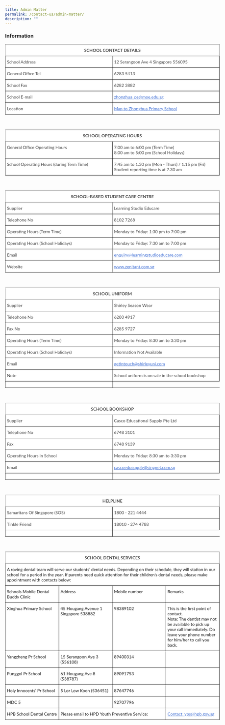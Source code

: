 ```yaml
---
title: Admin Matter
permalink: /contact-us/admin-matter/
description: ""
---
```

### **Information**

<style type="text/css">
.tg  {border-collapse:collapse;border-spacing:0;}
.tg td{border-color:black;border-style:solid;border-width:1px;font-family: Lato, sans-serif;font-size:14px;
  overflow:hidden;padding:10px 5px;word-break:normal;}
.tg th{border-color:black;border-style:solid;border-width:1px;font-family: Lato, sans-serif;font-size:14px;
  font-weight:normal;overflow:hidden;padding:10px 5px;word-break:normal;}
.tg .tg-8vr4{background-color:#FFF;border-color:inherit;color:#484848;font-weight:bold;text-align:center;vertical-align:top}
.tg .tg-06je{background-color:#FFF;color:#484848;text-align:left;vertical-align:top}
.tg .tg-wjv8{background-color:#FFF;color:#4372D6;text-align:left;text-decoration:underline;vertical-align:top}
</style>
<table style="undefined;table-layout: fixed; width: 700px" class="tg">
<colgroup>
<col style="width: 175px">
<col style="width: 175px">
<col style="width: 175px">
<col style="width: 175px">
</colgroup>
<thead>
  <tr>
    <th colspan="4" class="tg-8vr4">SCHOOL CONTACT DETAILS</th>
  </tr>
</thead>
<tbody>
  <tr>
    <td colspan="2" class="tg-06je">School Address</td>
    <td colspan="2" class="tg-06je">12 Serangoon Ave 4 Singapore 556095</td>
  </tr>
  <tr>
    <td colspan="2" class="tg-06je">General Office Tel</td>
    <td colspan="2" class="tg-06je">6283 5413</td>
  </tr>
  <tr>
    <td colspan="2" class="tg-06je">School Fax</td>
    <td colspan="2" class="tg-06je">6282 3882</td>
  </tr>
  <tr>
    <td colspan="2" class="tg-06je">School E-mail</td>
    <td colspan="2" class="tg-wjv8"><a href="mailto:zhonghua_ps@moe.edu.sg"><span style="text-decoration:underline;color:#4372D6">zhonghua_ps@moe.edu.sg</span></a></td>
  </tr>
  <tr>
    <td colspan="2" class="tg-06je">Location</td>
    <td colspan="2" class="tg-wjv8"><a href="https://www.google.com/maps/place/Zhonghua+Primary+School/@1.3598585,103.8673854,17z/data=!3m2!4b1!5s0x31da17aa2967fb09:0xcf3121e3b5fa38f6!4m6!3m5!1s0x31da17aa39517ac9:0xec3925b798d00a36!8m2!3d1.3598531!4d103.8695741!16s%2Fg%2F1tg29"><span style="text-decoration:underline;color:#4372D6">Map to Zhonghua Primary School</span></a></td>
  </tr>
	<tr>
</tr></tbody>
</table>

<br>

<style type="text/css">
.tg  {border-collapse:collapse;border-spacing:0;}
.tg td{border-color:black;border-style:solid;border-width:1px;font-family: Lato, sans-serif;font-size:14px;
  overflow:hidden;padding:10px 5px;word-break:normal;}
.tg th{border-color:black;border-style:solid;border-width:1px;font-family: Lato, sans-serif;font-size:14px;
  font-weight:normal;overflow:hidden;padding:10px 5px;word-break:normal;}
.tg .tg-8vr4{background-color:#FFF;border-color:inherit;color:#484848;font-weight:bold;text-align:center;vertical-align:top}
.tg .tg-06je{background-color:#FFF;color:#484848;text-align:left;vertical-align:top}
</style>
<table style="undefined;table-layout: fixed; width: 700px" class="tg">
<colgroup>
<col style="width: 175px">
<col style="width: 175px">
<col style="width: 175px">
<col style="width: 175px">
</colgroup>
<thead>
  <tr>
    <th colspan="4" class="tg-8vr4">SCHOOL OPERATING HOURS</th>
  </tr>
</thead>
<tbody>
  <tr>
    <td colspan="2" class="tg-06je">General Office Operating Hours</td>
    <td colspan="2" class="tg-06je">7:00 am to 6:00 pm (Term Time)<span style="font-weight:inherit;font-style:inherit">                  </span><br>8:00 am to 5:00 pm (School Holidays)</td>
  </tr>
  <tr>
    <td colspan="2" class="tg-06je">School Operating Hours (during Term Time)</td>
    <td colspan="2" class="tg-06je">7:45 am to 1.30 pm (Mon - Thurs) /  1.15 pm (Fri) Student reporting time is at 7.30 am</td>
  </tr>
</tbody>
</table>

<br>

<style type="text/css">
.tg  {border-collapse:collapse;border-spacing:0;}
.tg td{border-color:black;border-style:solid;border-width:1px;font-family: Lato, sans-serif;font-size:14px;
  overflow:hidden;padding:10px 5px;word-break:normal;}
.tg th{border-color:black;border-style:solid;border-width:1px;font-family: Lato, sans-serif;font-size:14px;
  font-weight:normal;overflow:hidden;padding:10px 5px;word-break:normal;}
.tg .tg-8vr4{background-color:#FFF;border-color:inherit;color:#484848;font-weight:bold;text-align:center;vertical-align:top}
.tg .tg-06je{background-color:#FFF;color:#484848;text-align:left;vertical-align:top}
.tg .tg-wjv8{background-color:#FFF;color:#4372D6;text-align:left;text-decoration:underline;vertical-align:top}
</style>
<table style="undefined;table-layout: fixed; width: 700px" class="tg">
<colgroup>
<col style="width: 175px">
<col style="width: 175px">
<col style="width: 175px">
<col style="width: 175px">
</colgroup>
<thead>
  <tr>
    <th colspan="4" class="tg-8vr4">SCHOOL-BASED STUDENT CARE CENTRE</th>
  </tr>
</thead>
<tbody>
  <tr>
    <td colspan="2" class="tg-06je">Supplier</td>
    <td colspan="2" class="tg-06je">Learning Studio Educare</td>
  </tr>
  <tr>
    <td colspan="2" class="tg-06je">Telephone No</td>
    <td colspan="2" class="tg-06je">8102 7268</td>
  </tr>
  <tr>
    <td colspan="2" class="tg-06je">Operating Hours (Term Time)</td>
    <td colspan="2" class="tg-06je">Monday to Friday: 1:30 pm to 7:00 pm</td>
  </tr>
  <tr>
    <td colspan="2" class="tg-06je">Operating Hours (School Holidays)</td>
    <td colspan="2" class="tg-06je">Monday to Friday: 7:30 am to 7:00 pm</td>
  </tr>
  <tr>
    <td colspan="2" class="tg-06je">Email</td>
    <td colspan="2" class="tg-wjv8"><a href="mailto:enquiry@learningstudioeducare.com"><span style="text-decoration:underline;color:#4372D6">enquiry@learningstudioeducare.com</span></a></td>
  </tr>
  <tr>
    <td colspan="2" class="tg-06je">Website</td>
    <td colspan="2" class="tg-wjv8"><a href="http://www.zenitant.com.sg/"><span style="text-decoration:underline;color:#4372D6">www.zenitant.com.sg</span></a></td>
  </tr>
</tbody>
</table>

<br>

<style type="text/css">
.tg  {border-collapse:collapse;border-spacing:0;}
.tg td{border-color:black;border-style:solid;border-width:1px;font-family: Lato, sans-serif;font-size:14px;
  overflow:hidden;padding:10px 5px;word-break:normal;}
.tg th{border-color:black;border-style:solid;border-width:1px;font-family: Lato, sans-serif;font-size:14px;
  font-weight:normal;overflow:hidden;padding:10px 5px;word-break:normal;}
.tg .tg-1zl8{background-color:#FFF;color:#484848;text-align:left;text-decoration:underline;vertical-align:top}
.tg .tg-8vr4{background-color:#FFF;border-color:inherit;color:#484848;font-weight:bold;text-align:center;vertical-align:top}
.tg .tg-06je{background-color:#FFF;color:#484848;text-align:left;vertical-align:top}
.tg .tg-wjv8{background-color:#FFF;color:#4372D6;text-align:left;text-decoration:underline;vertical-align:top}
</style>
<table style="undefined;table-layout: fixed; width: 700px" class="tg">
<colgroup>
<col style="width: 175px">
<col style="width: 175px">
<col style="width: 175px">
<col style="width: 175px">
</colgroup>
<thead>
  <tr>
    <th colspan="4" class="tg-8vr4">SCHOOL UNIFORM</th>
  </tr>
</thead>
<tbody>
  <tr>
    <td colspan="2" class="tg-06je">Supplier</td>
    <td colspan="2" class="tg-06je">Shirley Season Wear</td>
  </tr>
  <tr>
    <td colspan="2" class="tg-06je">Telephone No</td>
    <td colspan="2" class="tg-06je">6280 4917</td>
  </tr>
  <tr>
    <td colspan="2" class="tg-06je">Fax No</td>
    <td colspan="2" class="tg-06je">6285 9727</td>
  </tr>
  <tr>
    <td colspan="2" class="tg-06je">Operating Hours (Term Time)</td>
    <td colspan="2" class="tg-06je">Monday to Friday: 8:30 am to 3:30 pm</td>
  </tr>
  <tr>
    <td colspan="2" class="tg-06je">Operating Hours (School Holidays)</td>
    <td colspan="2" class="tg-06je">Information Not Available</td>
  </tr>
  <tr>
  </tr>
  <tr>
    <td colspan="2" class="tg-06je">Email</td>
    <td colspan="2" class="tg-wjv8"><a href="mailto:getintouch@shirleyuni.com"><span style="text-decoration:underline;color:#4372D6">getintouch@shirleyuni.com</span></a></td>
  </tr>
  <tr>
    <td colspan="2" class="tg-06je">Note</td>
    <td colspan="2" class="tg-06je">School uniform is on sale in the school bookshop</td>
  </tr>
  <tr>
    <td colspan="2" class="tg-06je"></td>
  </tr>
</tbody>
</table>

<br>

<style type="text/css">
.tg  {border-collapse:collapse;border-spacing:0;}
.tg td{border-color:black;border-style:solid;border-width:1px;font-family: Lato, sans-serif;font-size:14px;
  overflow:hidden;padding:10px 5px;word-break:normal;}
.tg th{border-color:black;border-style:solid;border-width:1px;font-family: Lato, sans-serif;font-size:14px;
  font-weight:normal;overflow:hidden;padding:10px 5px;word-break:normal;}
.tg .tg-1zl8{background-color:#FFF;color:#484848;text-align:left;text-decoration:underline;vertical-align:top}
.tg .tg-8vr4{background-color:#FFF;border-color:inherit;color:#484848;font-weight:bold;text-align:center;vertical-align:top}
.tg .tg-06je{background-color:#FFF;color:#484848;text-align:left;vertical-align:top}
.tg .tg-wjv8{background-color:#FFF;color:#4372D6;text-align:left;text-decoration:underline;vertical-align:top}
</style>
<table style="undefined;table-layout: fixed; width: 700px" class="tg">
<colgroup>
<col style="width: 175px">
<col style="width: 175px">
<col style="width: 175px">
<col style="width: 175px">
</colgroup>
<thead>
  <tr>
    <th colspan="4" class="tg-8vr4">SCHOOL BOOKSHOP</th>
  </tr>
</thead>
<tbody>
  <tr>
    <td colspan="2" class="tg-06je">Supplier </td>
    <td colspan="2" class="tg-06je">Casco Educational Supply Pte Ltd</td>
  </tr>
  <tr>
    <td colspan="2" class="tg-06je">Telephone No</td>
    <td colspan="2" class="tg-06je">6748 3101</td>
  </tr>
  <tr>
    <td colspan="2" class="tg-06je">Fax</td>
    <td colspan="2" class="tg-06je">6748 9139</td>
  </tr>
  <tr>
    <td colspan="2" class="tg-06je">Operating Hours in School</td>
    <td colspan="2" class="tg-06je">Monday to Friday: 8:30 am to 3:30 pm</td>
  </tr>
  <tr>
    <td colspan="2" class="tg-06je">Email</td>
    <td colspan="2" class="tg-wjv8"><a href="mailto:cascoedusupply@singnet.com.sg"><span style="text-decoration:underline;color:#4372D6">cascoedusupply@singnet.com.sg</span></a></td>
  </tr>
  <tr>
    <td colspan="2" class="tg-06je"></td>
  </tr>
</tbody>
</table>

<br>

<style type="text/css">
.tg  {border-collapse:collapse;border-spacing:0;}
.tg td{border-color:black;border-style:solid;border-width:1px;font-family: Lato, sans-serif;font-size:14px;
  overflow:hidden;padding:10px 5px;word-break:normal;}
.tg th{border-color:black;border-style:solid;border-width:1px;font-family: Lato, sans-serif;font-size:14px;
  font-weight:normal;overflow:hidden;padding:10px 5px;word-break:normal;}
.tg .tg-1zl8{background-color:#FFF;color:#484848;text-align:left;text-decoration:underline;vertical-align:top}
.tg .tg-8vr4{background-color:#FFF;border-color:inherit;color:#484848;font-weight:bold;text-align:center;vertical-align:top}
.tg .tg-06je{background-color:#FFF;color:#484848;text-align:left;vertical-align:top}
.tg .tg-wjv8{background-color:#FFF;color:#4372D6;text-align:left;text-decoration:underline;vertical-align:top}
</style>
<table style="undefined;table-layout: fixed; width: 700px" class="tg">
<colgroup>
<col style="width: 175px">
<col style="width: 175px">
<col style="width: 175px">
<col style="width: 175px">
</colgroup>
<thead>
  <tr>
    <th colspan="4" class="tg-8vr4">HELPLINE</th>
  </tr>
</thead>
<tbody>
  <tr>
    <td colspan="2" class="tg-06je">Samaritans Of Singapore (SOS) </td>
    <td colspan="2" class="tg-06je">1800 - 221 4444</td>
  </tr>
  <tr>
    <td colspan="2" class="tg-06je">Tinkle Friend</td>
    <td colspan="2" class="tg-06je">18010 - 274 4788</td>
  </tr>
  <tr>
    <td colspan="2" class="tg-06je"></td>
  </tr>
</tbody>
</table>

<br>

<style type="text/css">
.tg  {border-collapse:collapse;border-spacing:0;}
.tg td{border-color:black;border-style:solid;border-width:1px;font-family: Lato, sans-serif;font-size:14px;
  overflow:hidden;padding:10px 5px;word-break:normal;}
.tg th{border-color:black;border-style:solid;border-width:1px;ffont-family: Lato, sans-serif;font-size:14px;
  font-weight:normal;overflow:hidden;padding:10px 5px;word-break:normal;}
.tg .tg-ycr8{background-color:#ffffff;text-align:left;vertical-align:top}
.tg .tg-8vr4{background-color:#FFF;border-color:inherit;color:#484848;font-weight:bold;text-align:center;vertical-align:top}
.tg .tg-wzj2{background-color:#ffffff;color:#4372D6;text-align:left;text-decoration:underline;vertical-align:top}
</style>
<table style="undefined;table-layout: fixed; width: 700px" class="tg">
<colgroup>
<col style="width: 175px">
<col style="width: 175px">
<col style="width: 175px">
<col style="width: 175px">
</colgroup>
<thead>
  <tr>
    <th colspan="4" class="tg-8vr4">SCHOOL DENTAL SERVICES</th>
  </tr>
</thead>
<tbody>
  <tr>
    <td colspan="4" class="tg-ycr8">A roving dental team will serve our students’ dental needs.<span style="font-weight:inherit;font-style:inherit"> </span> Depending on their schedule, they will station in our school for a period in the year.<span style="font-weight:inherit;font-style:inherit"> </span> If parents need quick attention for their children’s dental needs, please make appointment with contacts below:</td>
  </tr>
  <tr>
    <td class="tg-ycr8">Schools Mobile Dental Buddy Clinic </td>
    <td class="tg-ycr8">Address</td>
    <td class="tg-ycr8">Mobile number</td>
    <td class="tg-ycr8">Remarks</td>
  </tr>
  <tr>
    <td class="tg-ycr8">Xinghua Primary School</td>
    <td class="tg-ycr8">45 Hougang Avenue 1 Singapore 538882</td>
    <td class="tg-ycr8">98389102</td>
    <td class="tg-ycr8">This is the first point of contact.<span style="font-weight:inherit;font-style:inherit"> </span><br>Note: The dentist may not be available to pick up your call immediately.<span style="font-weight:inherit;font-style:inherit"> </span> Do leave your phone number for him/her to call you back.</td>
  </tr>
  <tr>
    <td class="tg-ycr8">Yangzheng Pr School</td>
    <td class="tg-ycr8">15 Serangoon Ave 3 (556108)</td>
    <td class="tg-ycr8">89400314</td>
    <td class="tg-ycr8"> </td>
  </tr>
  <tr>
    <td class="tg-ycr8">Punggol Pr School</td>
    <td class="tg-ycr8">61 Hougang Ave 8 (538787)</td>
    <td class="tg-ycr8">89091753 </td>
    <td class="tg-ycr8"> </td>
  </tr>
  <tr>
    <td class="tg-ycr8">Holy Innocents’ Pr School</td>
    <td class="tg-ycr8">5 Lor Low Koon (536451)</td>
    <td class="tg-ycr8">87647746 </td>
    <td class="tg-ycr8"> </td>
  </tr>
  <tr>
    <td class="tg-ycr8">MDC 5</td>
    <td class="tg-ycr8"> </td>
    <td class="tg-ycr8">92707796</td>
    <td class="tg-ycr8"> </td>
  </tr>
  <tr>
    <td class="tg-ycr8">HPB School Dental Centre</td>
    <td colspan="2" class="tg-ycr8">Please email to HPD Youth Preventive Service:</td>
    <td class="tg-wzj2"><a rel="noopener noreferrer" target="_blank" href="mailto:Contact_yps@hpb.gov.sg"><span style="text-decoration:underline;color:#4372D6">Contact_yps@hpb.gov.sg</span></a></td>
  </tr>
</tbody>
</table>